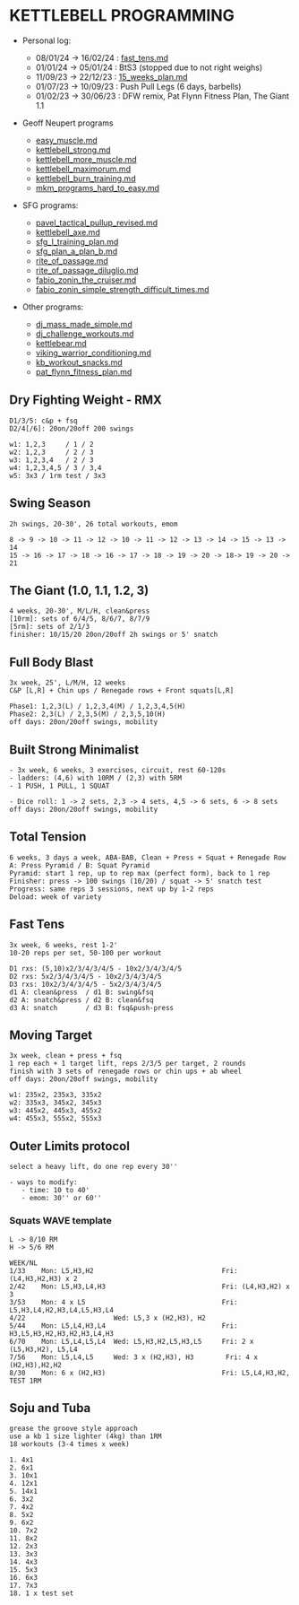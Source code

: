 # KETTLEBELL PROGRAMMING

- Personal log:
   - 08/01/24 -> 16/02/24 : [fast_tens.md](fast_tens.md)
   - 01/01/24 -> 05/01/24 : BtS3 (stopped due to not right weighs)
   - 11/09/23 -> 22/12/23 : [15_weeks_plan.md](15_weeks_plan.md)
   - 01/07/23 -> 10/09/23 : Push Pull Legs (6 days, barbells)
   - 01/02/23 -> 30/06/23 : DFW remix, Pat Flynn Fitness Plan, The Giant 1.1

- Geoff Neupert programs
  - [easy_muscle.md](geoff_neupert_easy_muscle.md) 
  - [kettlebell_strong.md](kettlebell_strong.md)
  - [kettlebell_more_muscle.md](kettlebell_more_muscle.md)
  - [kettlebell_maximorum.md](kettlebell_maximorum.md)
  - [kettlebell_burn_training.md](kettlebell_burn_training.md)
  - [mkm_programs_hard_to_easy.md](mkm_programs_hard_to_easy.md)
 
- SFG programs:
  - [pavel_tactical_pullup_revised.md](pavel_tactical_pullup_revised.md)
  - [kettlebell_axe.md](kettlebell_axe.md)
  - [sfg_I_training_plan.md](sfg_I_training_plan.md)
  - [sfg_plan_a_plan_b.md](sfg_plan_a_plan_b.md)
  - [rite_of_passage.md](rite_of_passage.md)
  - [rite_of_passage_diluglio.md](rite_of_passage_diluglio.md)
  - [fabio_zonin_the_cruiser.md](fabio_zonin_the_cruiser.md)
  - [fabio_zonin_simple_strength_difficult_times.md](fabio_zonin_simple_strength_difficult_times.md)
    
- Other programs:
  - [dj_mass_made_simple.md](dj_mass_made_simple.md)
  - [dj_challenge_workouts.md](dj_challenge_workouts.md)
  - [kettlebear.md](kettlebear.md)
  - [viking_warrior_conditioning.md](viking_warrior_conditioning.md)
  - [kb_workout_snacks.md](kb_workout_snacks.md)
  - [pat_flynn_fitness_plan.md](pat_flynn_fitness_plan.md)

## Dry Fighting Weight - RMX
```
D1/3/5: c&p + fsq
D2/4[/6]: 20on/20off 200 swings

w1: 1,2,3     / 1 / 2
w2: 1,2,3     / 2 / 3
w3: 1,2,3,4   / 2 / 3
w4: 1,2,3,4,5 / 3 / 3,4
w5: 3x3 / 1rm test / 3x3
```

## Swing Season
```
2h swings, 20-30', 26 total workouts, emom

8 -> 9 -> 10 -> 11 -> 12 -> 10 -> 11 -> 12 -> 13 -> 14 -> 15 -> 13 -> 14
15 -> 16 -> 17 -> 18 -> 16 -> 17 -> 18 -> 19 -> 20 -> 18-> 19 -> 20 -> 21
```

## The Giant (1.0, 1.1, 1.2, 3)
```
4 weeks, 20-30', M/L/H, clean&press
[10rm]: sets of 6/4/5, 8/6/7, 8/7/9
[5rm]: sets of 2/1/3
finisher: 10/15/20 20on/20off 2h swings or 5' snatch
```

## Full Body Blast
```
3x week, 25', L/M/H, 12 weeks
C&P [L,R] + Chin ups / Renegade rows + Front squats[L,R]

Phase1: 1,2,3(L) / 1,2,3,4(M) / 1,2,3,4,5(H)
Phase2: 2,3(L) / 2,3,5(M) / 2,3,5,10(H)
off days: 20on/20off swings, mobility
```


## Built Strong Minimalist
```
- 3x week, 6 weeks, 3 exercises, circuit, rest 60-120s 
- ladders: (4,6) with 10RM / (2,3) with 5RM
- 1 PUSH, 1 PULL, 1 SQUAT

- Dice roll: 1 -> 2 sets, 2,3 -> 4 sets, 4,5 -> 6 sets, 6 -> 8 sets
off days: 20on/20off swings, mobility
```

## Total Tension
```
6 weeks, 3 days a week, ABA-BAB, Clean + Press + Squat + Renegade Row
A: Press Pyramid / B: Squat Pyramid
Pyramid: start 1 rep, up to rep max (perfect form), back to 1 rep
Finisher: press -> 100 swings (10/20) / squat -> 5' snatch test
Progress: same reps 3 sessions, next up by 1-2 reps
Deload: week of variety
```

## Fast Tens
```
3x week, 6 weeks, rest 1-2'
10-20 reps per set, 50-100 per workout

D1 rxs: (5,10)x2/3/4/3/4/5 - 10x2/3/4/3/4/5
D2 rxs: 5x2/3/4/3/4/5 - 10x2/3/4/3/4/5
D3 rxs: 10x2/3/4/3/4/5 - 5x2/3/4/3/4/5
d1 A: clean&press  / d1 B: swing&fsq
d2 A: snatch&press / d2 B: clean&fsq
d3 A: snatch       / d3 B: fsq&push-press
```

## Moving Target
```
3x week, clean + press + fsq
1 rep each + 1 target lift, reps 2/3/5 per target, 2 rounds
finish with 3 sets of renegade rows or chin ups + ab wheel
off days: 20on/20off swings, mobility

w1: 235x2, 235x3, 335x2
w2: 335x3, 345x2, 345x3
w3: 445x2, 445x3, 455x2
w4: 455x3, 555x2, 555x3
```

## Outer Limits protocol
```
select a heavy lift, do one rep every 30''

- ways to modify:
   - time: 10 to 40'
   - emom: 30'' or 60''
```

### Squats WAVE template
```
L -> 8/10 RM
H -> 5/6 RM

WEEK/NL
1/33	Mon: L5,H3,H2                                Fri: (L4,H3,H2,H3) x 2	
2/42	Mon: L5,H3,L4,H3                             Fri: (L4,H3,H2) x 3	
3/53	Mon: 4 x L5                                  Fri: L5,H3,L4,H2,H3,L4,L5,H3,L4	
4/22	                  Wed: L5,3 x (H2,H3), H2			
5/44	Mon: L5,L4,H3,L4                             Fri: H3,L5,H3,H2,H3,H2,H3,L4,H3	
6/70	Mon: L5,L4,L5,L4  Wed: L5,H3,H2,L5,H3,L5     Fri: 2 x (L5,H3,H2), L5,L4	
7/56	Mon: L5,L4,L5     Wed: 3 x (H2,H3), H3	      Fri: 4 x (H2,H3),H2,H2	
8/30	Mon: 6 x (H2,H3)                             Fri: L5,L4,H3,H2, TEST 1RM
```


## Soju and Tuba
```
grease the groove style approach
use a kb 1 size lighter (4kg) than 1RM
18 workouts (3-4 times x week)

1. 4x1
2. 6x1
3. 10x1
4. 12x1
5. 14x1
6. 3x2
7. 4x2
8. 5x2
9. 6x2
10. 7x2
11. 8x2
12. 2x3
13. 3x3
14. 4x3
15. 5x3
16. 6x3
17. 7x3
18. 1 x test set
```
